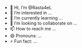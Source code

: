 - 👋 Hi, I’m @Rasta4eL
- 👀 I’m interested in ...
- 🌱 I’m currently learning ...
- 💞️ I’m looking to collaborate on ...
- 📫 How to reach me ...
- 😄 Pronouns: ...
- ⚡ Fun fact: ...

<!---
Rasta4eL/Rasta4eL is a ✨ special ✨ repository because its `README.md` (this file) appears on your GitHub profile.
You can click the Preview link to take a look at your changes.
--->
